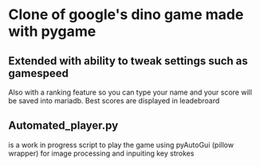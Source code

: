 # Clone of google's dino game made with pygame
## Extended with ability to tweak settings such as gamespeed
Also with a ranking feature so you can type your name and your score will be saved into mariadb.
Best scores are displayed in leadebroard
## Automated_player.py
is a work in progress script to play the game using pyAutoGui (pillow wrapper) for image processing and inpuiting key strokes
